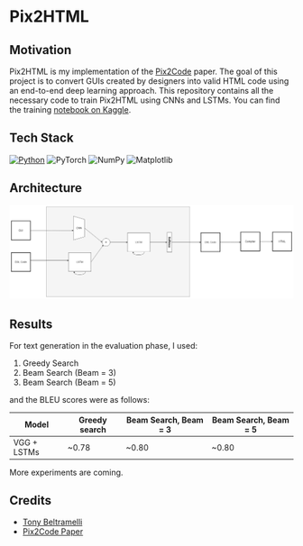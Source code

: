 # Pix2HTML

## Motivation

Pix2HTML is my implementation of the [Pix2Code](https://arxiv.org/abs/1705.07962) paper. The goal of this project is to convert GUIs created by designers into valid HTML code using an end-to-end deep learning approach. This repository contains all the necessary code to train Pix2HTML using CNNs and LSTMs. You can find the training [notebook on Kaggle](https://www.kaggle.com/code/karimgamaleldin/pix2html).

## Tech Stack

[![Python](https://img.shields.io/badge/python-3670A0?style=for-the-badge&logo=python&logoColor=ffdd54)](https://www.python.org/)
![PyTorch](https://img.shields.io/badge/PyTorch-%23EE4C2C.svg?style=for-the-badge&logo=PyTorch&logoColor=white)
![NumPy](https://img.shields.io/badge/numpy-%23013243.svg?style=for-the-badge&logo=numpy&logoColor=white)
![Matplotlib](https://img.shields.io/badge/Matplotlib-%23ffffff.svg?style=for-the-badge&logo=Matplotlib&logoColor=black)

## Architecture

![Diagram](diagram.jpg)

## Results

For text generation in the evaluation phase, I used:

1. Greedy Search
2. Beam Search (Beam = 3)
3. Beam Search (Beam = 5)

and the BLEU scores were as follows:

| Model       | Greedy search | Beam Search, Beam = 3 | Beam Search, Beam = 5 |
| ----------- | ------------- | --------------------- | --------------------- |
| VGG + LSTMs | ~0.78         | ~0.80                 | ~0.80                 |

More experiments are coming.

## Credits

- [Tony Beltramelli](https://github.com/tonybeltramelli)
- [Pix2Code Paper](https://arxiv.org/abs/1705.07962)

